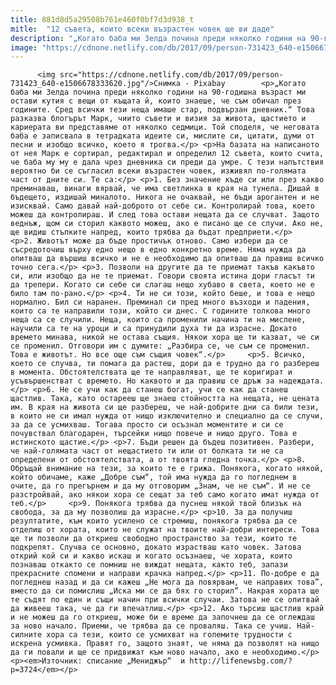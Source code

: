 ```yaml
---
title: 881d8d5a29508b761e460f0bf7d3d938_t
mitle:  "12 съвета, които всеки възрастен човек ще ви даде"
description: "„Когато баба ми Зелда почина преди няколко години на 90-годишна възраст ми остави кутия с вещи от къщата й, които знаеше, че съм обичал през годините. Сред всички тези неща имаше стар, подвързан дневник.“ Това разказва блогърът Марк, чиито съвети и визия за живота, щастието и кариерата ви представяме от няколко седмици. Той споделя, че …"
image: "https://cdnone.netlify.com/db/2017/09/person-731423_640-e1506678333620.jpg"
---
```


          <img src="https://cdnone.netlify.com/db/2017/09/person-731423_640-e1506678333620.jpg"/>Снимка - Pixabay        <p>„Когато баба ми Зелда почина преди няколко години на 90-годишна възраст ми остави кутия с вещи от къщата й, които знаеше, че съм обичал през годините. Сред всички тези неща имаше стар, подвързан дневник.“ Това разказва блогърът Марк, чиито съвети и визия за живота, щастието и кариерата ви представяме от няколко седмици. Той споделя, че неговата баба е записвала в тетрадката идеите си, мислите си, цитати, думи от песни и изобщо всичко, което я трогва.</p> <p>На базата на написаното от нея Марк е сортирал, редактирал и определил 12 съвета, които счита, че баба му му е дала чрез дневника си преди да умре. С тези напътствия вероятно би се съгласил всеки възрастен човек, изживял по-голямата част от дните си. Те са:</p> <p>1. Без значение къде си или през какво преминаваш, винаги вярвай, че има светлинка в края на тунела. Дишай в бъдещето, издишай миналото. Никога не очаквай, не бъди арогантен и не изисквай. Само давай най-доброто от себе си. Контролирай това, което можеш да контролираш. И след това остави нещата да се случват. Защото веднъж, щом си сторил каквото можеш, ако е писано ще се случи. Ако не, ще видиш стъпките напред, които трябва да бъдат предприети.</p>     <p>2. Животът може да бъде простичък отново. Само избери да се съсредоточиш върху едно нещо в едно конкретно време. Няма нужда да опитваш да вършиш всичко и не е необходимо да опитваш да правиш всичко точно сега.</p> <p>3. Позволи на другите да те приемат такъв какъвто си, или изобщо да не те приемат. Говори своята истина дори гласът ти да трепери. Когато си себе си слагаш нещо хубаво в света, което не е било там по-рано.</p> <p>4. Ти не си този, който беше, и това е нещо нормално. Бил си наранен. Преминал си пред много възходи и падения, които са те направили този, който си днес. С годините толкова много неща са се случили. Неща, които са променили начина ти на мислене, научили са те на уроци и са принудили духа ти да израсне. Докато времето минава, никой не остава същия. Някои хора ще ти казват, че си се променил. Отговори им с думите: „Разбира се, че съм се променил. Това е животът. Но все още съм същия човек“.</p>     <p>5. Всичко, което се случва, ти помага да растеш, дори да е трудно да го разбереш в момента. Обстоятелствата ще те направляват, ще те коригират и усъвършенстват с времето. Но каквото и да правиш се дръж за надеждата.</p> <p>6. Не се учи как да станеш богат, учи се как да станеш щастлив. Така, като остарееш ще знаеш стойността на нещата, не цената им. В края на живота си ще разбереш, че най-добрите дни са били тези, в които не си имал нужда от нищо изключително и специално да се случи, за да се усмихваш. Тогава просто си осъзнал моментите и си се почувствал благодарен, търсейки нищо повече и нищо друго. Това е истинското щастие.</p> <p>7. Бъди решен да бъдеш позитивен. Разбери, че най-голямата част от нещастието ти или от болката ти не са определени от обстоятелствата, а от твоята гледна точка.</p> <p>8. Обръщай внимание на тези, за които те е грижа. Понякога, когато някой, който обичаме, каже „Добре съм“, той има нужда да го погледнем в очите, да го прегърнем и да му отговорим „Знам, че не съм“. И не се разстройвай, ако някои хора се сещат за теб само когато имат нужда от теб.</p>     <p>9. Понякога трябва да пуснеш някой твой близък на свобода, за да му позволиш да израсне.</p> <p>10. За да получиш резултатите, към които усилено се стремиш, понякога трябва да се отделиш от хората, които не служат на твоите най-добри интереси. Това ще ти позволи да откриеш свободно пространство за тези, които те подкрепят. Случва се основно, докато израстваш като човек. Затова открий кой си и какво искаш и когато осъзнаеш, че хората, които познаваш откакто се помниш не виждат нещата, както теб, запази прекрасните спомени и направи крачка напред.</p> <p>11. По-добре е да погледнеш назад и да си кажеш „Не мога да повярвам, че направих това”, вместо да си помислиш „Иска ми се да бях го сторил”. Накрая хората ще те съдят по един и същи начин при всички случаи. Затова не се опитвай да живееш така, че да ги впечатлиш.</p> <p>12. Ако търсиш щастлив край и не можеш да го откриеш, може би е време да започнеш да се оглеждаш за ново начало. Приеми, че трябва да се проваляш. Така се учиш. Най-силните хора са тези, които се усмихват на големите трудности с искрена усмивка. Правят го, защото знаят, че няма да позволят на нищо да ги повали и ще се придвижат към ново начало, ако е необходимо.</p> <p><em>Източник: списание „Мениджър“  и http://lifenewsbg.com/?p=3724</em></p>        